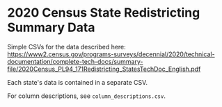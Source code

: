 # 2020 Census State Redistricting Summary Data

Simple CSVs for the data described here: https://www2.census.gov/programs-surveys/decennial/2020/technical-documentation/complete-tech-docs/summary-file/2020Census_PL94_171Redistricting_StatesTechDoc_English.pdf

Each state's data is contained in a separate CSV.

For column descriptions, see `column_descriptions.csv`.